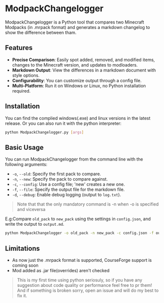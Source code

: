 # ModpackChangelogger
ModpackChangelogger is a Python tool that compares two Minecraft Modpacks (in .mrpack format) and generates a markdown changelog to show the difference between tham.


## Features
- **Precise Comparison**: Easily spot added, removed, and modified items, changes to the Minecraft version, and updates to modloaders.
- **Markdown Output**: View the differences in a markdown document with style options.
- **Configurability**: You can customize output through a config file.
- **Multi-Platform**: Run it on Windows or Linux, no Python installation required.

## Installation
You can find the complied windows(.exe) and linux versions in the latest release.
Or you can also run it with the python interpreter:
```bash
python ModpackChangelogger.py [args]
```

## Basic Usage

You can run ModpackChangelogger from the command line with the following arguments:

- `-o`, `--old`: Specify the first pack to compare.
- `-n`, `--new`: Specify the pack to compare  against.
- `-c`, `--config`: Use a config file; 'new' creates a new one.
- `-f`, `--file`: Specify the output file for the markdown file.
- `-d`, `--debug`: Enable debug logging (output to `log.txt`).

> Note that that the only mandatory command is -n when -o is specified and viceversa

E.g:Compare `old_pack` to `new_pack` using the settings in `config.json`, and write the output to `output.md`.
```bash
python ModpackChangelogger -o old_pack -n new_pack -c config.json -f output.md
```

## Limitations
* As now just the .mrpack format is supported, CourseForge support is coming soon
* Mod added as .jar file(overrides) aren't checked

>This is my first time using python seriosuly, so if you have any suggestion about code quality or performance feel free to pr them! And if something is broken sorry, open an issue and will do my best to fix it.